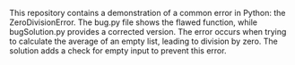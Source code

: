 This repository contains a demonstration of a common error in Python: the ZeroDivisionError. The bug.py file shows the flawed function, while bugSolution.py provides a corrected version. The error occurs when trying to calculate the average of an empty list, leading to division by zero. The solution adds a check for empty input to prevent this error.